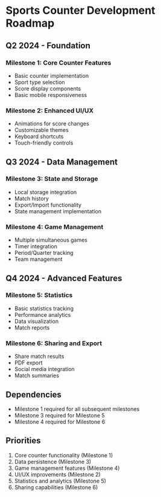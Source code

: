 # Sports Counter Development Roadmap

## Q2 2024 - Foundation
### Milestone 1: Core Counter Features
- Basic counter implementation
- Sport type selection
- Score display components
- Basic mobile responsiveness

### Milestone 2: Enhanced UI/UX
- Animations for score changes
- Customizable themes
- Keyboard shortcuts
- Touch-friendly controls

## Q3 2024 - Data Management
### Milestone 3: State and Storage
- Local storage integration
- Match history
- Export/Import functionality
- State management implementation

### Milestone 4: Game Management
- Multiple simultaneous games
- Timer integration
- Period/Quarter tracking
- Team management

## Q4 2024 - Advanced Features
### Milestone 5: Statistics
- Basic statistics tracking
- Performance analytics
- Data visualization
- Match reports

### Milestone 6: Sharing and Export
- Share match results
- PDF export
- Social media integration
- Match summaries

## Dependencies
- Milestone 1 required for all subsequent milestones
- Milestone 3 required for Milestone 5
- Milestone 4 required for Milestone 6

## Priorities
1. Core counter functionality (Milestone 1)
2. Data persistence (Milestone 3)
3. Game management features (Milestone 4)
4. UI/UX improvements (Milestone 2)
5. Statistics and analytics (Milestone 5)
6. Sharing capabilities (Milestone 6)
